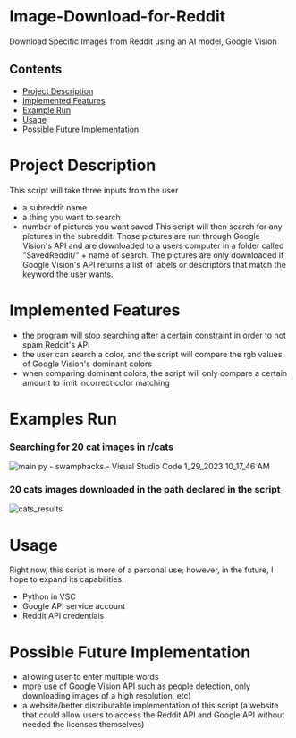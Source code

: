 # Image-Download-for-Reddit
Download Specific Images from Reddit using an AI model, Google Vision 
## Contents
- [Project Description](#project-description)
- [Implemented Features](#implemented-features)
- [Example Run](#example-run)
- [Usage](#usage)
- [Possible Future Implementation](#possible-future-implementation)

# Project Description
This script will take three inputs from the user
- a subreddit name
- a thing you want to search 
- number of pictures you want saved
This script will then search for any pictures in the subreddit.
Those pictures are run through Google Vision's API and are downloaded to a users computer in a folder called "SavedReddit/" + name of search.
The pictures are only downloaded if Google Vision's API returns a list of labels or descriptors that match the keyword the user wants.

# Implemented Features
- the program will stop searching after a certain constraint in order to not spam Reddit's API
- the user can search a color, and the script will compare the rgb values of Google Vision's dominant colors
- when comparing dominant colors, the script will only compare a certain amount to limit incorrect color matching

# Examples Run
### Searching for 20 cat images in r/cats
![main py - swamphacks - Visual Studio Code 1_29_2023 10_17_46 AM](https://user-images.githubusercontent.com/64299012/215336972-7e992344-c52f-433f-8bb9-f64cb145a351.png)


### 20 cats images downloaded in the path declared in the script
![cats_results](https://user-images.githubusercontent.com/64299012/215337132-99454465-fdae-4c60-bb82-a4c2abeb2889.png)


# Usage
Right now, this script is more of a personal use; however, in the future, I hope to expand its capabilities.
- Python in VSC
- Google API service account 
- Reddit API credentials


# Possible Future Implementation
- allowing user to enter multiple words
- more use of Google Vision API such as people detection, only downloading images of a high resolution, etc)
- a website/better distributable implementation of this script (a website that could allow users to access the Reddit API and Google API without needed the licenses themselves)
